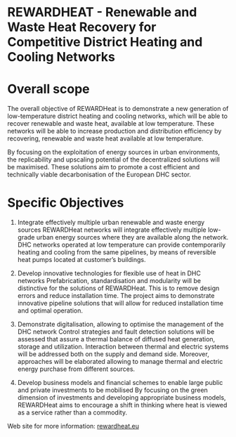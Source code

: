 # REWARDHEAT - Renewable and Waste Heat Recovery for Competitive District Heating and Cooling Networks

# Overall scope

The overall objective of REWARDHeat is to demonstrate a new generation of low-temperature district heating and cooling networks, which will be able to recover renewable and waste heat, available at low temperature. These networks will be able to increase production and distribution efficiency by recovering, renewable and waste heat available at low temperature.

By focusing on the exploitation of energy sources in urban environments, the replicability and upscaling potential of the decentralized solutions will be maximised. These solutions aim to promote a cost efficient and technically viable decarbonisation of the European DHC sector.

# Specific Objectives

1. Integrate effectively multiple urban renewable and waste energy sources REWARDHeat networks will integrate effectively multiple low-grade urban energy sources where they are available along the network. DHC networks operated at low temperature can provide contemporarily heating and cooling from the same pipelines, by means of reversible heat pumps located at customer’s buildings.

2. Develop innovative technologies for flexible use of heat in DHC networks Prefabrication, standardisation and modularity will be distinctive for the solutions of REWARDHeat. This is to remove design errors and reduce installation time. The project aims to demonstrate innovative pipeline solutions that will allow for reduced installation time and optimal operation.

3. Demonstrate digitalisation, allowing to optimise the management of the DHC network Control strategies and fault detection solutions will be assessed that assure a thermal balance of diffused heat generation, storage and utilization. Interaction between thermal and electric systems will be addressed both on the supply and demand side. Moreover, approaches will be elaborated allowing to manage thermal and electric energy purchase from different sources.

4. Develop business models and financial schemes to enable large public and private investments to be mobilised By focusing on the green dimension of investments and developing appropriate business models, REWARDHeat aims to encourage a shift in thinking where heat is viewed as a service rather than a commodity.


Web site for more information: [rewardheat.eu](https://www.rewardheat.eu/en/home)  
